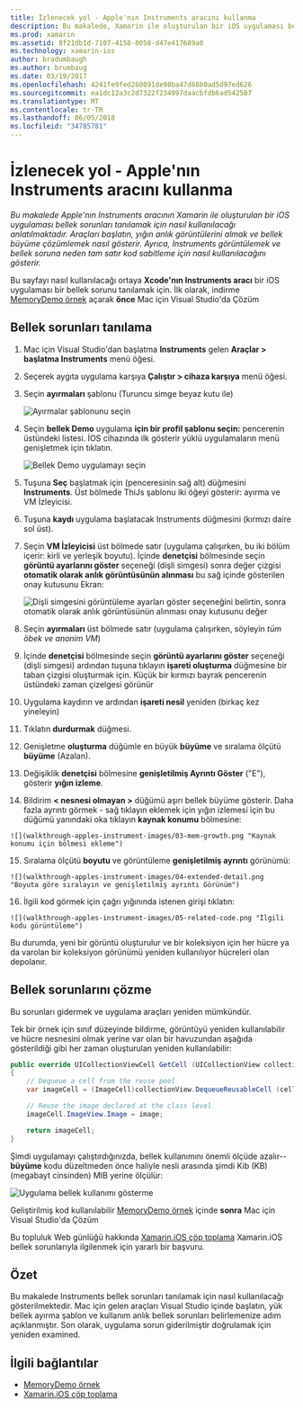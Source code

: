 ```yaml
---
title: İzlenecek yol - Apple'nın Instruments aracını kullanma
description: Bu makalede, Xamarin ile oluşturulan bir iOS uygulaması bellek sorunları tanılamak için Apple'nın Instruments aracı kullanmayı açıklar. Bu araçları başlatın, yığın anlık görüntüsünü, bellek büyüme ve daha fazla analiz gösterilmiştir.
ms.prod: xamarin
ms.assetid: 8f21db1d-7107-4158-8058-d47e417689a0
ms.technology: xamarin-ios
author: bradumbaugh
ms.author: brumbaug
ms.date: 03/19/2017
ms.openlocfilehash: 4241fe9fed260091de98ba47d68b0ad5d97ed626
ms.sourcegitcommit: ea1dc12a3c2d7322f234997daacbfdb6ad542507
ms.translationtype: MT
ms.contentlocale: tr-TR
ms.lasthandoff: 06/05/2018
ms.locfileid: "34785781"
---
```

# <a name="walkthrough---using-apples-instruments-tool"></a>İzlenecek yol - Apple'nın Instruments aracını kullanma

_Bu makalede Apple'nın Instruments aracının Xamarin ile oluşturulan bir iOS uygulaması bellek sorunları tanılamak için nasıl kullanılacağı anlatılmaktadır. Araçları başlatın, yığın anlık görüntülerini almak ve bellek büyüme çözümlemek nasıl gösterir. Ayrıca, Instruments görüntülemek ve bellek soruna neden tam satır kod sabitleme için nasıl kullanılacağını gösterir._

Bu sayfayı nasıl kullanılacağı ortaya **Xcode'nın Instruments aracı** bir iOS uygulaması bir bellek sorunu tanılamak için.
İlk olarak, indirme [MemoryDemo örnek](https://developer.xamarin.com/samples/monotouch/Profiling/MemoryDemo/) açarak **önce** Mac için Visual Studio'da Çözüm

## <a name="diagnosing-the-memory-issues"></a>Bellek sorunları tanılama

1.  Mac için Visual Studio'dan başlatma **Instruments** gelen **Araçlar > başlatma Instruments** menü öğesi.
2.  Seçerek aygıta uygulama karşıya **Çalıştır > cihaza karşıya** menü öğesi.
3.  Seçin **ayırmaları** şablonu (Turuncu simge beyaz kutu ile)

    ![](walkthrough-apples-instrument-images/00-allocations-tempate.png "Ayırmalar şablonunu seçin")

4.  Seçin **bellek Demo** uygulama **için bir profil şablonu seçin:** pencerenin üstündeki listesi. İOS cihazında ilk gösterir yüklü uygulamaların menü genişletmek için tıklatın.

    ![](walkthrough-apples-instrument-images/01-mem-demo.png "Bellek Demo uygulamayı seçin")

5.  Tuşuna **Seç** başlatmak için (penceresinin sağ alt) düğmesini **Instruments**. Üst bölmede ThiJs şablonu iki öğeyi gösterir: ayırma ve VM İzleyicisi.

6.  Tuşuna **kaydı** uygulama başlatacak Instruments düğmesini (kırmızı daire sol üst).

7.  Seçin **VM İzleyicisi** üst bölmede satır (uygulama çalışırken, bu iki bölüm içerir: kirli ve yerleşik boyutu). İçinde **denetçisi** bölmesinde seçin **görüntü ayarlarını göster** seçeneği (dişli simgesi) sonra değer çizgisi **otomatik olarak anlık görüntüsünün alınması** bu sağ içinde gösterilen onay kutusunu Ekran:

    ![](walkthrough-apples-instrument-images/02-auto-snapshot.png "Dişli simgesini görüntüleme ayarları göster seçeneğini belirtin, sonra otomatik olarak anlık görüntüsünün alınması onay kutusunu değer")

8.  Seçin **ayırmaları** üst bölmede satır (uygulama çalışırken, söyleyin *tüm öbek ve anonim VM*)
9.  İçinde **denetçisi** bölmesinde seçin **görüntü ayarlarını göster** seçeneği (dişli simgesi) ardından tuşuna tıklayın **işareti oluşturma** düğmesine bir taban çizgisi oluşturmak için. Küçük bir kırmızı bayrak pencerenin üstündeki zaman çizelgesi görünür
10.  Uygulama kaydırın ve ardından **işareti nesil** yeniden (birkaç kez yineleyin)
11.  Tıklatın **durdurmak** düğmesi.
12.  Genişletme **oluşturma** düğümle en büyük **büyüme** ve sıralama ölçütü **büyüme** (Azalan).
13.  Değişiklik **denetçisi** bölmesine **genişletilmiş Ayrıntı Göster** ("E"), gösterir **yığın izleme**.

14.  Bildirim **< nesnesi olmayan >** düğümü aşırı bellek büyüme gösterir. Daha fazla ayrıntı görmek - sağ tıklayın eklemek için yığın izlemesi için bu düğümü yanındaki oka tıklayın **kaynak konumu** bölmesine:

    ![](walkthrough-apples-instrument-images/03-mem-growth.png "Kaynak konumu için bölmesi ekleme")

15.  Sıralama ölçütü **boyutu** ve görüntüleme **genişletilmiş ayrıntı** görünümü:

    ![](walkthrough-apples-instrument-images/04-extended-detail.png "Boyuta göre sıralayın ve genişletilmiş ayrıntı Görünüm")

16.  İlgili kod görmek için çağrı yığınında istenen girişi tıklatın:

    ![](walkthrough-apples-instrument-images/05-related-code.png "İlgili kodu görüntüleme")

Bu durumda, yeni bir görüntü oluşturulur ve bir koleksiyon için her hücre ya da varolan bir koleksiyon görünümü yeniden kullanılıyor hücreleri olan depolanır.

## <a name="resolving-the-memory-issues"></a>Bellek sorunlarını çözme

Bu sorunları gidermek ve uygulama araçları yeniden mümkündür.

Tek bir örnek için sınıf düzeyinde bildirme, görüntüyü yeniden kullanılabilir ve hücre nesnesini olmak yerine var olan bir havuzundan aşağıda gösterildiği gibi her zaman oluşturulan yeniden kullanılabilir:

```csharp
public override UICollectionViewCell GetCell (UICollectionView collectionView, NSIndexPath indexPath)
{
    // Dequeue a cell from the reuse pool
    var imageCell = (ImageCell)collectionView.DequeueReusableCell (cellId, indexPath);

    // Reuse the image declared at the class level
    imageCell.ImageView.Image = image;

    return imageCell;
}
```

Şimdi uygulamayı çalıştırdığınızda, bellek kullanımını önemli ölçüde azalır-- **büyüme** kodu düzeltmeden önce haliyle nesli arasında şimdi Kib (KB) (megabayt cinsinden) MIB yerine ölçülür:

![](walkthrough-apples-instrument-images/06-reduced-memory.png "Uygulama bellek kullanımı gösterme")

Geliştirilmiş kod kullanılabilir [MemoryDemo örnek](https://developer.xamarin.com/samples/monotouch/Profiling/MemoryDemo/) içinde **sonra** Mac için Visual Studio'da Çözüm

Bu topluluk Web günlüğü hakkında [Xamarin.iOS çöp toplama](https://krumelur.me/2015/04/27/xamarin-ios-the-garbage-collector-and-me/) Xamarin.iOS bellek sorunlarıyla ilgilenmek için yararlı bir başvuru.


## <a name="summary"></a>Özet

Bu makalede Instruments bellek sorunları tanılamak için nasıl kullanılacağı gösterilmektedir.
Mac için gelen araçları Visual Studio içinde başlatın, yük bellek ayırma şablon ve kullanım anlık bellek sorunları belirlemenize adım açıklanmıştır.
Son olarak, uygulama sorun giderilmiştir doğrulamak için yeniden examined.


## <a name="related-links"></a>İlgili bağlantılar

- [MemoryDemo örnek](https://developer.xamarin.com/samples/monotouch/Profiling/MemoryDemo/)
- [Xamarin.iOS çöp toplama](https://krumelur.me/2015/04/27/xamarin-ios-the-garbage-collector-and-me/)
